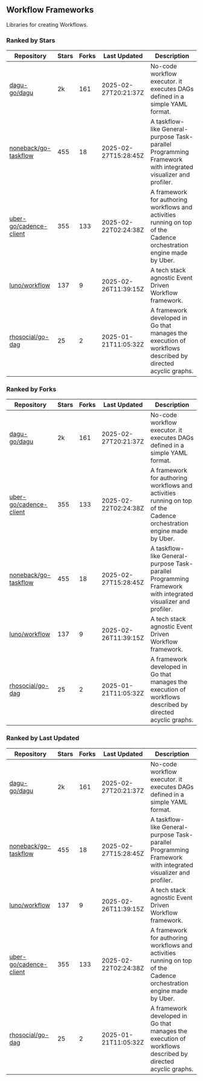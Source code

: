 ## Workflow Frameworks

Libraries for creating Workflows.

### Ranked by Stars

| Repository | Stars | Forks | Last Updated | Description | 
|------------|-------|-------|--------------|-------------|
| [dagu-go/dagu](https://github.com/dagu-go/dagu) | 2k | 161 | 2025-02-27T20:21:37Z |  No-code workflow executor. it executes DAGs defined in a simple YAML format. |
| [noneback/go-taskflow](https://github.com/noneback/go-taskflow) | 455 | 18 | 2025-02-27T15:28:45Z |  A taskflow-like General-purpose Task-parallel Programming Framework with integrated visualizer and profiler. |
| [uber-go/cadence-client](https://github.com/uber-go/cadence-client) | 355 | 133 | 2025-02-22T02:24:38Z |  A framework for authoring workflows and activities running on top of the Cadence orchestration engine made by Uber. |
| [luno/workflow](https://github.com/luno/workflow) | 137 | 9 | 2025-02-26T11:39:15Z |  A tech stack agnostic Event Driven Workflow framework. |
| [rhosocial/go-dag](https://github.com/rhosocial/go-dag) | 25 | 2 | 2025-01-21T11:05:32Z |  A framework developed in Go that manages the execution of workflows described by directed acyclic graphs. |

### Ranked by Forks

| Repository | Stars | Forks | Last Updated | Description | 
|------------|-------|-------|--------------|-------------|
| [dagu-go/dagu](https://github.com/dagu-go/dagu) | 2k | 161 | 2025-02-27T20:21:37Z |  No-code workflow executor. it executes DAGs defined in a simple YAML format. |
| [uber-go/cadence-client](https://github.com/uber-go/cadence-client) | 355 | 133 | 2025-02-22T02:24:38Z |  A framework for authoring workflows and activities running on top of the Cadence orchestration engine made by Uber. |
| [noneback/go-taskflow](https://github.com/noneback/go-taskflow) | 455 | 18 | 2025-02-27T15:28:45Z |  A taskflow-like General-purpose Task-parallel Programming Framework with integrated visualizer and profiler. |
| [luno/workflow](https://github.com/luno/workflow) | 137 | 9 | 2025-02-26T11:39:15Z |  A tech stack agnostic Event Driven Workflow framework. |
| [rhosocial/go-dag](https://github.com/rhosocial/go-dag) | 25 | 2 | 2025-01-21T11:05:32Z |  A framework developed in Go that manages the execution of workflows described by directed acyclic graphs. |

### Ranked by Last Updated

| Repository | Stars | Forks | Last Updated | Description | 
|------------|-------|-------|--------------|-------------|
| [dagu-go/dagu](https://github.com/dagu-go/dagu) | 2k | 161 | 2025-02-27T20:21:37Z |  No-code workflow executor. it executes DAGs defined in a simple YAML format. |
| [noneback/go-taskflow](https://github.com/noneback/go-taskflow) | 455 | 18 | 2025-02-27T15:28:45Z |  A taskflow-like General-purpose Task-parallel Programming Framework with integrated visualizer and profiler. |
| [luno/workflow](https://github.com/luno/workflow) | 137 | 9 | 2025-02-26T11:39:15Z |  A tech stack agnostic Event Driven Workflow framework. |
| [uber-go/cadence-client](https://github.com/uber-go/cadence-client) | 355 | 133 | 2025-02-22T02:24:38Z |  A framework for authoring workflows and activities running on top of the Cadence orchestration engine made by Uber. |
| [rhosocial/go-dag](https://github.com/rhosocial/go-dag) | 25 | 2 | 2025-01-21T11:05:32Z |  A framework developed in Go that manages the execution of workflows described by directed acyclic graphs. |

